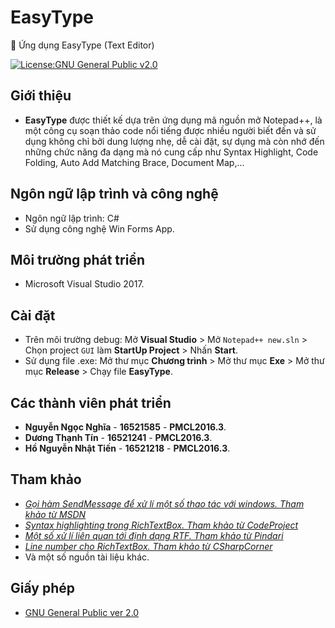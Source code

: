 # EasyType
:memo: Ứng dụng EasyType (Text Editor)

[![License:GNU General Public v2.0](https://img.shields.io/badge/License-GNU%20General%20Public-green)](https://opensource.org/licenses/MIT) 

## Giới thiệu
* **EasyType** được thiết kế dựa trên ứng dụng mã nguồn mở Notepad++, là một công cụ soạn thảo code nổi tiếng được nhiều người biết đến và sử dụng không chỉ bởi dung lượng nhẹ, dễ cài đặt, sự dụng mà còn nhớ đến những chức năng đa dạng mà nó cung cấp như Syntax Highlight, Code Folding, Auto Add Matching Brace, Document Map,...

## Ngôn ngữ lập trình và công nghệ
* Ngôn ngữ lập trình: C#
* Sử dụng công nghệ Win Forms App.

## Môi trường phát triển
* Microsoft Visual Studio 2017.

## Cài đặt
* Trên môi trường debug: Mở **Visual Studio** > Mở `Notepad++ new.sln` > Chọn project `GUI` làm **StartUp Project** > Nhấn **Start**.
* Sử dụng file .exe: Mở thư mục **Chương trình** > Mở thư mục **Exe** > Mở thư mục **Release** > Chạy file **EasyType**.
## Các thành viên phát triển
* **Nguyễn Ngọc Nghĩa** - **16521585** - **PMCL2016.3**.
* **Dương Thạnh Tín** - **16521241** - **PMCL2016.3**.
* **Hồ Nguyễn Nhật Tiến** - **16521218** - **PMCL2016.3**.

## Tham khảo

* [*Gọi hàm SendMessage để xử lí một số thao tác với windows. Tham khảo từ MSDN*](https://msdn.microsoft.com/en-us/library/windows/desktop/ms644950(v=vs.85).aspx)
* [*Syntax highlighting trong RichTextBox. Tham khảo từ CodeProject*](https://www.codeproject.com/Articles/10532/Syntax-highlighting-textbox-written-in-C)
* [*Một số xử lí liên quan tới định dạng RTF. Tham khảo từ Pindari*](http://www.pindari.com/rtf1.html)
* [*Line number cho RichTextBox. Tham khảo từ CSharpCorner*](https://www.c-sharpcorner.com/blogs/creating-line-numbers-for-richtextbox-in-c-sharp)
* Và một số nguồn tài liệu khác.

## Giấy phép
* [GNU General Public ver 2.0](https://www.gnu.org/licenses/old-licenses/gpl-2.0.en.html)